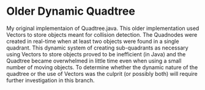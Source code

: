 # Older Dynamic Quadtree

My original implementaion of Quadtree.java. This older implementation used Vectors to store objects meant for collision detection. The Quadnodes were created in real-time when at least two objects were found in a single quadrant. This dynamic system of creating sub-quadrants as necessary using Vectors to store objects proved to be inefficient (in Java) and the Quadtree became overwhelmed in little time even when using a small number of moving objects. To determine whether the dynamic nature of the quadtree or the use of Vectors was the culprit (or possibly both) will require further investigation in this branch. 

